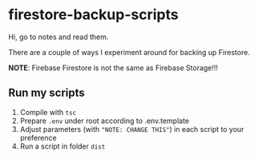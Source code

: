 # firestore-backup-scripts

Hi, go to notes and read them.

There are a couple of ways I experiment around for backing up Firestore.

**NOTE**: Firebase Firestore is not the same as Firebase Storage!!!

## Run my scripts

1. Compile with `tsc`
2. Prepare `.env` under root according to .env.template
3. Adjust parameters (with `"NOTE: CHANGE THIS"`) in each script to your preference
4. Run a script in folder `dist`
